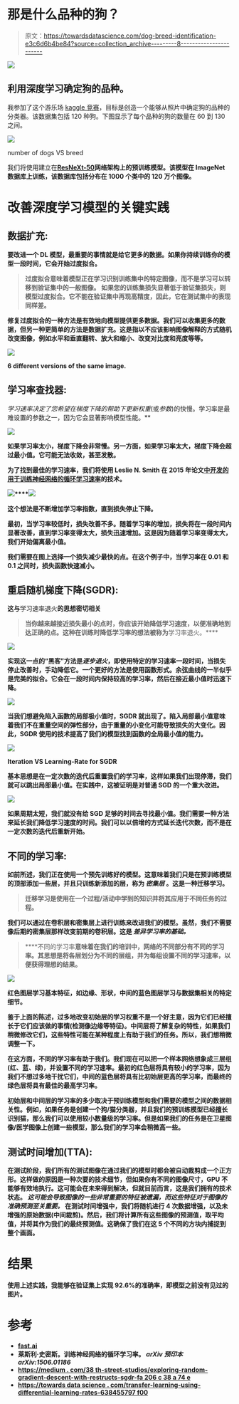 # 那是什么品种的狗？

> 原文：<https://towardsdatascience.com/dog-breed-identification-e3c6d6b4be84?source=collection_archive---------8----------------------->

![](img/f60eab4b391ddfb84aafa8ad2d9aa1ad.png)

## 利用深度学习确定狗的品种。

我参加了这个游乐场 [kaggle 竞赛](https://www.kaggle.com/c/dog-breed-identification)，目标是创造一个能够从照片中确定狗的品种的分类器。该数据集包括 120 种狗。下图显示了每个品种的狗的数量在 60 到 130 之间。

![](img/e34c2b3c95bf1ce8c9fbdc6428558047.png)

number of dogs VS breed

我们将使用建立在[**ResNeXt-50**](https://github.com/facebookresearch/ResNeXt)**网络架构上的预训练模型。该模型在 ImageNet 数据库上训练，该数据库包括分布在 1000 个类中的 120 万个图像。**

# **改善深度学习模型的关键实践**

## **数据扩充:**

**要改进一个 DL 模型，最重要的事情就是给它更多的数据。如果你持续训练你的模型一段时间，它会开始过度拟合。**

> **过度拟合意味着模型正在学习识别训练集中的特定图像，而不是学习可以转移到验证集中的一般图像。
> 如果您的训练集损失显著低于验证集损失，则模型过度拟合。它不能在验证集中再现高精度，因此，它在测试集中的表现同样差。**

**修复过度拟合的一种方法是有效地向模型提供更多数据。我们可以收集更多的数据，但另一种更简单的方法是数据扩充。这是指以不应该影响图像解释的方式随机改变图像，例如水平和垂直翻转、放大和缩小、改变对比度和亮度等等。**

**![](img/71a5066e95f0bdb6e1297190b70c96f4.png)**

**6 different versions of the same image.**

## **学习率查找器:**

***学习速率*决定了您希望在梯度下降的帮助下更新*权重*(或*参数*)的快慢。学习率是最难设置的参数之一，因为它会显著影响模型性能。**

**![](img/98a0975b88fcf01d6a7840ec4a8be046.png)**

**如果学习率太小，梯度下降会非常慢。另一方面，如果学习率太大，梯度下降会超过最小值。它可能无法收敛，甚至发散。**

**为了找到最佳的学习速率，我们将使用 Leslie N. Smith 在 2015 年论文[中开发的用于训练神经网络的循环学习速率](https://arxiv.org/abs/1506.01186)的技术。**

**![](img/60818ead02cabf8daff8276000b12bf5.png)****![](img/53c24382c49ae10d7b7e2139fb2e58b8.png)**

**这个想法是不断增加学习率指数，直到损失停止下降。**

**最初，当学习率较低时，损失改善不多。随着学习率的增加，损失将在一段时间内显著改善，直到学习率变得太大，损失迅速增加。这是因为随着学习率变得太大，我们开始偏离最小值。**

**我们需要在图上选择一个损失减少最快的点。在这个例子中，当学习率在 0.01 和 0.1 之间时，损失函数快速减小。**

## **重启随机梯度下降(SGDR):**

**这与**学习速率退火**的思想密切相关**

> **当你越来越接近损失最小的点时，你应该开始降低学习速度，以便准确地到达正确的点。这种在训练时降低学习率的想法被称为**学习率退火。****

**![](img/380933b08e102c54866ffea5086379be.png)**

**实现这一点的“黑客”方法是*逐步退火*，即使用特定的学习速率一段时间，当损失停止改善时，手动降低它。一个更好的方法是使用函数形式。余弦曲线的一半似乎是完美的拟合。它会在一段时间内保持较高的学习率，然后在接近最小值时迅速下降。**

**![](img/a59a8ea7194c9386d5e7319ffb871eeb.png)**

**当我们想避免陷入函数的局部极小值时，SGDR 就出现了。陷入局部最小值意味着我们不在重量空间的弹性部分，由于重量的小变化可能导致损失的大变化。因此，SGDR 使用的技术提高了我们的模型找到函数的全局最小值的能力。**

**![](img/5ca61b29f5621bcad55aa2def93df618.png)**

**Iteration VS Learning-Rate for SGDR**

**基本思想是在一定次数的迭代后重置我们的学习率，这样如果我们出现停滞，我们就可以跳出局部最小值。在实践中，这被证明是对普通 SGD 的一个重大改进。**

**![](img/8468ad3839a3762f3b7d7b5bbe104536.png)**

**如果周期太短，我们就没有给 SGD 足够的时间去寻找最小值。我们需要一种方法来延长我们降低学习速度的时间。我们可以以倍增的方式延长迭代次数，而不是在一定次数的迭代后重新开始。**

## **不同的学习率:**

**如前所述，我们正在使用一个预先训练好的模型。这意味着我们只是在预训练模型的顶部添加一些层，并且只训练新添加的层，称为 ***密集层*** 。这是一种迁移学习。**

> **迁移学习是使用在一个过程/活动中学到的知识并将其应用于不同任务的过程。**

**我们可以通过在卷积层和密集层上进行训练来改进我们的模型。虽然，我们不需要像后期的密集层那样改变前期的卷积层。这是 ***差异学习率的基础。*****

> ****不同的学习率**意味着在我们的培训中，网络的不同部分有不同的学习率。其思想是将各层划分为不同的层组，并为每组设置不同的学习速率，以便获得理想的结果。**

**![](img/bd5da5e9778bc9392c620a272012bd64.png)**

**红色图层学习基本特征，如边缘、形状，中间的蓝色图层学习与数据集相关的特定细节。**

**鉴于上面的陈述，过多地改变初始层的学习权重不是一个好主意，因为它们已经擅长于它们应该做的事情(检测像边缘等特征)。中间层将了解复杂的特性，如果我们稍微修改它们，这些特性可能在某种程度上有助于我们的任务。所以，我们想稍微调整一下。**

**在这方面，不同的学习率有助于我们。我们现在可以把一个样本网络想象成三层组(红、蓝、绿)，并设置不同的学习速率。最初的红色层将具有较小的学习率，因为我们不想过多地干扰它们，中间的蓝色层将具有比初始层更高的学习率，而最终的绿色层将具有最佳的最高学习率。**

**初始层和中间层的学习率的多少取决于预训练模型和我们需要的模型之间的数据相关性。例如，如果任务是创建一个狗/猫分类器，并且我们的预训练模型已经擅长识别猫，那么我们可以使用较小数量级的学习率。但是如果我们的任务是在卫星图像/医学图像上创建一些模型，那么我们的学习率会稍微高一些。**

## **测试时间增加(TTA):**

**在测试阶段，我们所有的测试图像在通过我们的模型时都会被自动裁剪成一个正方形。这样做的原因是一种次要的技术细节，但如果你有不同的图像尺寸，GPU 不能够有效地执行。这可能会在未来得到解决，但就目前而言，这是我们拥有的技术状态。
*这可能会导致图像的一些非常重要的特征被遗漏，而这些特征对于图像的准确预测至关重要。* 在测试时间增强中，我们将随机进行 4 次数据增强，以及未增强的原始数据(中间裁剪)。然后，我们将计算所有这些图像的预测值，取平均值，并将其作为我们的最终预测值。这确保了我们在这 5 个不同的方块内捕捉到整个画面。**

# **结果**

**使用上述实践，我能够在验证集上实现 92.6%的准确率，即模型之前没有见过的图片。**

# **参考**

*   **[fast.ai](http://fast.ai)**
*   **莱斯利·史密斯。训练神经网络的循环学习率。 *arXiv 预印本 arXiv:1506.01186***
*   **[https://medium . com/38 th-street-studios/exploring-random-gradient-descent-with-restructs-sgdr-fa 206 c 38 a 74 e](https://medium.com/38th-street-studios/exploring-stochastic-gradient-descent-with-restarts-sgdr-fa206c38a74e)**
*   **[https://towards data science . com/transfer-learning-using-differential-learning-rates-638455797 f00](/transfer-learning-using-differential-learning-rates-638455797f00)**